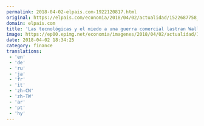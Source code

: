 ```yaml
---
permalink: 2018-04-02-elpais.com-1922120817.html
original: https://elpais.com/economia/2018/04/02/actualidad/1522687758_179527.html#?ref=rss&format=simple&link=link
domain: elpais.com
title: 'Las tecnológicas y el miedo a una guerra comercial lastran Wall Street'
image: https://ep00.epimg.net/economia/imagenes/2018/04/02/actualidad/1522687758_179527_1522687856_rrss_normal.jpg
date: 2018-04-02 18:34:25
category: finance
translations: 
 - 'en'
 - 'de'
 - 'ru'
 - 'ja'
 - 'fr'
 - 'it'
 - 'zh-CN'
 - 'zh-TW'
 - 'ar'
 - 'pt'
 - 'hy'
---
```


